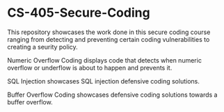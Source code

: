# CS-405-Secure-Coding

This repository showcases the work done in this secure coding course ranging from detecting and preventing certain coding vulnerabilities to creating a seurity policy.

Numeric Overflow Coding displays code that detects when numeric overflow or underflow is about to happen and prevents it.

SQL Injection showcases SQL injection defensive coding solutions.

Buffer Overflow Coding showcases defensive coding solutions towards a buffer overflow.
